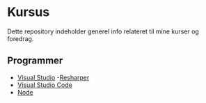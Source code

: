 # Kursus

Dette repository indeholder generel info relateret til mine kurser og foredrag.

## Programmer

- [Visual Studio](https://visualstudio.microsoft.com/vs/) 
  -[Resharper](https://www.jetbrains.com/resharper/)
- [Visual Studio Code](https://code.visualstudio.com/)
- [Node](https://nodejs.org/en/)
